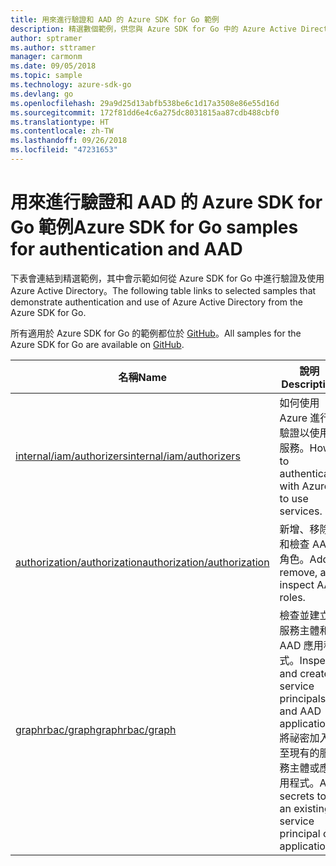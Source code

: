 ```yaml
---
title: 用來進行驗證和 AAD 的 Azure SDK for Go 範例
description: 精選數個範例，供您與 Azure SDK for Go 中的 Azure Active Directory (AAD) 和驗證搭配使用。
author: sptramer
ms.author: sttramer
manager: carmonm
ms.date: 09/05/2018
ms.topic: sample
ms.technology: azure-sdk-go
ms.devlang: go
ms.openlocfilehash: 29a9d25d13abfb538be6c1d17a3508e86e55d16d
ms.sourcegitcommit: 172f81dd6e4c6a275dc8031815aa87cdb488cbf0
ms.translationtype: HT
ms.contentlocale: zh-TW
ms.lasthandoff: 09/26/2018
ms.locfileid: "47231653"
---
```

# <a name="azure-sdk-for-go-samples-for-authentication-and-aad"></a><span data-ttu-id="045d3-103">用來進行驗證和 AAD 的 Azure SDK for Go 範例</span><span class="sxs-lookup"><span data-stu-id="045d3-103">Azure SDK for Go samples for authentication and AAD</span></span>

<span data-ttu-id="045d3-104">下表會連結到精選範例，其中會示範如何從 Azure SDK for Go 中進行驗證及使用 Azure Active Directory。</span><span class="sxs-lookup"><span data-stu-id="045d3-104">The following table links to selected samples that demonstrate authentication and use of Azure Active Directory from the Azure SDK for Go.</span></span>

<span data-ttu-id="045d3-105">所有適用於 Azure SDK for Go 的範例都位於 [GitHub](https://github.com/Azure-Samples/azure-sdk-for-go-samples)。</span><span class="sxs-lookup"><span data-stu-id="045d3-105">All samples for the Azure SDK for Go are available on [GitHub](https://github.com/Azure-Samples/azure-sdk-for-go-samples).</span></span>

| <span data-ttu-id="045d3-106">名稱</span><span class="sxs-lookup"><span data-stu-id="045d3-106">Name</span></span> | <span data-ttu-id="045d3-107">說明</span><span class="sxs-lookup"><span data-stu-id="045d3-107">Description</span></span> |
|------|-------------|
| [<span data-ttu-id="045d3-108">internal/iam/authorizers</span><span class="sxs-lookup"><span data-stu-id="045d3-108">internal/iam/authorizers</span></span>](https://github.com/Azure-Samples/azure-sdk-for-go-samples/blob/master/internal/iam/authorizers.go) | <span data-ttu-id="045d3-109">如何使用 Azure 進行驗證以使用服務。</span><span class="sxs-lookup"><span data-stu-id="045d3-109">How to authenticate with Azure to use services.</span></span> |
| [<span data-ttu-id="045d3-110">authorization/authorization</span><span class="sxs-lookup"><span data-stu-id="045d3-110">authorization/authorization</span></span>](https://github.com/Azure-Samples/azure-sdk-for-go-samples/blob/master/authorization/authorization.go) | <span data-ttu-id="045d3-111">新增、移除和檢查 AAD 角色。</span><span class="sxs-lookup"><span data-stu-id="045d3-111">Add, remove, and inspect AAD roles.</span></span> |
| [<span data-ttu-id="045d3-112">graphrbac/graph</span><span class="sxs-lookup"><span data-stu-id="045d3-112">graphrbac/graph</span></span>](https://github.com/Azure-Samples/azure-sdk-for-go-samples/blob/master/graphrbac/graph.go) | <span data-ttu-id="045d3-113">檢查並建立服務主體和 AAD 應用程式。</span><span class="sxs-lookup"><span data-stu-id="045d3-113">Inspect and create service principals and AAD applications.</span></span> <span data-ttu-id="045d3-114">將祕密加入至現有的服務主體或應用程式。</span><span class="sxs-lookup"><span data-stu-id="045d3-114">Add secrets to an existing service principal or application.</span></span> |
